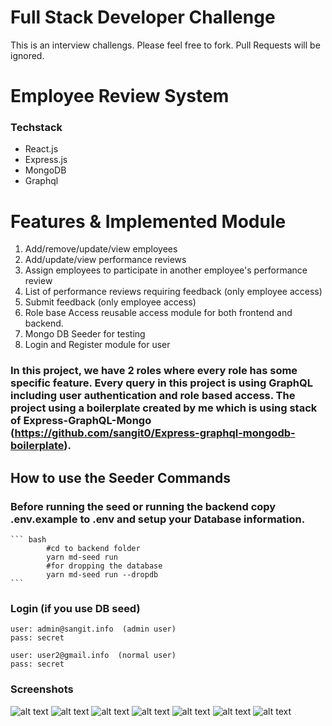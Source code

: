 # Full Stack Developer Challenge

This is an interview challengs. Please feel free to fork. Pull Requests will be ignored.

# Employee Review System

### Techstack

- React.js
- Express.js
- MongoDB
- Graphql

# Features & Implemented Module

1. Add/remove/update/view employees
2. Add/update/view performance reviews
3. Assign employees to participate in another employee's performance review
4. List of performance reviews requiring feedback (only employee access)
5. Submit feedback (only employee access)
6. Role base Access reusable access module for both frontend and backend.
7. Mongo DB Seeder for testing
8. Login and Register module for user

### In this project, we have 2 roles where every role has some specific feature. Every query in this project is using GraphQL including user authentication and role based access. The project using a boilerplate created by me which is using stack of Express-GraphQL-Mongo (https://github.com/sangit0/Express-graphql-mongodb-boilerplate).

## How to use the Seeder Commands

### Before running the seed or running the backend copy .env.example to .env and setup your Database information.

    ``` bash
            #cd to backend folder
            yarn md-seed run
            #for dropping the database
            yarn md-seed run --dropdb
    ```

### Login (if you use DB seed)

    user: admin@sangit.info  (admin user)
    pass: secret

    user: user2@gmail.info  (normal user)
    pass: secret

### Screenshots

![alt text](https://github.com/sangit0/FullStackEngineerChallenge/blob/master/screenshots/login.png "Screenshot")
![alt text](https://github.com/sangit0/FullStackEngineerChallenge/blob/master/screenshots/create-employee.png "Screenshot")
![alt text](https://github.com/sangit0/FullStackEngineerChallenge/blob/master/screenshots/assign-employee.png "Screenshot")
![alt text](https://github.com/sangit0/FullStackEngineerChallenge/blob/master/screenshots/performance-page.png "Screenshot")
![alt text](https://github.com/sangit0/FullStackEngineerChallenge/blob/master/screenshots/edit-performances.png "Screenshot")
![alt text](https://github.com/sangit0/FullStackEngineerChallenge/blob/master/screenshots/submit-review-1.png "Screenshot")
![alt text](https://github.com/sangit0/FullStackEngineerChallenge/blob/master/screenshots/submit-review-2.png "Screenshot")
